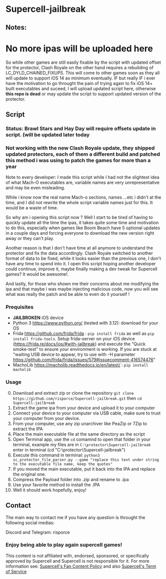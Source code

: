 # Supercell-jailbreak

## Notes: ##
# **No more ipas will be uploaded here**

So while other games are still easily fixable by the script with updated offset for the protector, Clash Royale on the other hand requires a rebuilding of LC_DYLD_CHAINED_FIXUPS. This will come to other games soon as they all will update to support iOS 14 as minimum eventually. IF but really IF i ever have the motivation to go throught the pain of trying again to fix iOS 14+ built executables and suceed, I will upload updated script here, otherwise **this repo is dead** or may update the script to support updated version of the protector.

## Script ##
### Status: Brawl Stars and Hay Day will require offsets update in script. (will be updated later today

### **Not working with the new Clash Royale update, they shipped updated protectors, each of them a different build and patched this method i was using to patch the games for more than a year**

Note to every developer: I made this script while I had not the slightest idea of what Mach-O executables are, variable names are very unrepresentative and may be even misleading.

While i know now the real name Mach-o sections, names ...etc i didn't at the time, and I did not rewrite the whole script variable names just for this. It would be a waste of time.

So why am i opening this script now ? Well I start to be tired of having to quickly update all the time the ipas, it takes quite some time and motivation to do this, especially when games like Boom Beach have 5 optional updates in a couple days and forcing everyone to download the new version right away or they can't play.

Another reason is that I don't have time at all anymore to understand the protector and fix the data accordingly. Clash Royale switched to another format of data to be fixed, while it looks easier than the previous one, I don't have any time to spend into it. I open this script hoping another developer could continue, improve it, maybe finally making a dev tweak for Supercell games? It would be awesome!.

And lastly, for those who shown me their concerns about me modifying the ipa and that maybe i was maybe injecting malicious code, now you will see what was really the patch and be able to even do it yourself !


  ### Prequisites  
  -  **JAILBROKEN** iOS device
  -  Python 3 https://www.python.org/ (tested with 3.12): download for your OS 
  -  Frida https://github.com/frida/frida : `pip install frida` as well as `pip install frida-tools`. Setup frida-server on your iOS device (https://frida.re/docs/ios/#with-jailbreak) and execute the "Quick smoke-test" to ensure your environment is working. If you are stuck at "waiting USB device to appear, try to use with -H parameter https://github.com/frida/frida/issues/579#issuecomment-416574476"
  -  MachoLib https://macholib.readthedocs.io/en/latest/ : `pip install macholib`

  ### Usage
  0. Download and extract zip or clone the repository `git clone https://github.com/risporce/Supercell-jailbreak.git` then `cd Supercell-jailbreak`
  1. Extract the game ipa from your device and upload it to your computer
  2. Connect your device to your computer via USB cable, make sure to trust your computer from your device.
  3. From your computer, use any zip unarchiver like PeaZip or 7Zip to extract the IPA
  4. Place the main executable file at the same directory as the script
  5. Open Terminal app, use the `cd` comamnd to open that folder in your terminal, example my files are in `C:\protector\Supercell-jailbreak` enter in terminal  (cd "C:\protector\Supercell-jailbreak")
  6. Execute this command in terminal: `python3 sc_protector_file_parser.py --game "replace this text under string to the executable file name, keep the quotes"`
  7. If you moved the main executable, put it back into the IPA and replace the original one.
  8. Compress the Payload folder into .zip and rename to .ipa
  9. Use your favorite method to install the .IPA
  10. Well it should work hopefully, enjoy!

## Contact ##
The main way to contact me if you have any question is throught the following social medias:

Discord and Telegram: risporce

### Enjoy being able to play again supercell games! ###
This content is not affiliated with, endorsed, sponsored, or specifically approved by Supercell and Supercell is not responsible for it. For more information see: [Supercell's Fan Content Policy](https://supercell.com/en/fan-content-policy/) and also [Supercell's Term of Service](https://supercell.com/en/terms-of-service/)
